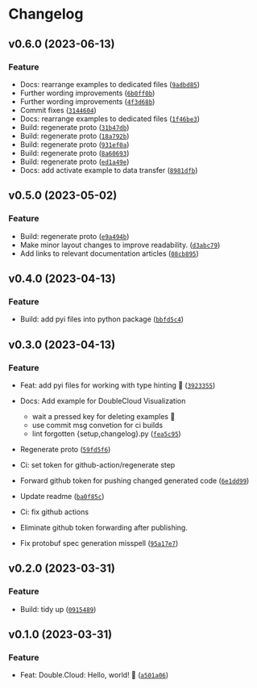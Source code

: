 # Changelog

<!--next-version-placeholder-->

## v0.6.0 (2023-06-13)

### Feature

* Docs: rearrange examples to dedicated files ([`9adbd85`](https://github.com/doublecloud/python-sdk/commit/9adbd856b37f0ae2f5595fab3b9de43475cb95ae))
* Further wording improvements ([`6b0ff0b`](https://github.com/doublecloud/python-sdk/commit/6b0ff0b34b321327965d0c48dc76acaf3593cf60))
* Further wording improvements ([`4f3d68b`](https://github.com/doublecloud/python-sdk/commit/4f3d68beb03757b0b575d51e6713301b0553476c))
* Commit fixes ([`3144604`](https://github.com/doublecloud/python-sdk/commit/31446043431302fceaa44ab62263ac0eaa1f356a))
* Docs: rearrange examples to dedicated files ([`1f46be3`](https://github.com/doublecloud/python-sdk/commit/1f46be3177c934248187c6b10510cbca0faee48f))
* Build: regenerate proto ([`31b47db`](https://github.com/doublecloud/python-sdk/commit/31b47db17f326a670e31ee6e1878f1be722fa77b))
* Build: regenerate proto ([`18a792b`](https://github.com/doublecloud/python-sdk/commit/18a792b6294acf3fd0e280cc0104463ceb1297ee))
* Build: regenerate proto ([`931ef0a`](https://github.com/doublecloud/python-sdk/commit/931ef0a750dc7edc5e34b8aad0b111d2c05c56d8))
* Build: regenerate proto ([`8a60693`](https://github.com/doublecloud/python-sdk/commit/8a606935ab2498b9774702637e074e45e18c9400))
* Build: regenerate proto ([`ed1a49e`](https://github.com/doublecloud/python-sdk/commit/ed1a49e1d25fd84da7307f5fa915767d03dbedeb))
* Docs: add activate example to data transfer ([`8981dfb`](https://github.com/doublecloud/python-sdk/commit/8981dfb47aac4a34e8882830c7d99d54cb585a61))

## v0.5.0 (2023-05-02)
### Feature
* Build: regenerate proto ([`e9a494b`](https://github.com/doublecloud/python-sdk/commit/e9a494b8b59865d9444f40626fa85955d55bde9f))
* Make minor layout changes to improve readability. ([`d3abc79`](https://github.com/doublecloud/python-sdk/commit/d3abc797502410e3b6db58ed8a8e22500b652a0f))
* Add links to relevant documentation articles ([`08cb895`](https://github.com/doublecloud/python-sdk/commit/08cb895b750ed0188db524c74784581e8752c38b))

## v0.4.0 (2023-04-13)
### Feature
* Build: add pyi files into python package ([`bbfd5c4`](https://github.com/doublecloud/python-sdk/commit/bbfd5c4d01d227f40fb6906c1f0b99cc316ca2f0))

## v0.3.0 (2023-04-13)
### Feature
* Feat: add pyi files for working with type hinting 🦆 ([`3923355`](https://github.com/doublecloud/python-sdk/commit/392335512f9d285b16fb738eea21512c1cf45d8a))
* Docs: Add example for DoubleCloud Visualization

  * wait a pressed key for deleting examples 🫡
  * use commit msg convetion for ci builds
  * lint forgotten {setup,changelog}.py ([`fea5c95`](https://github.com/doublecloud/python-sdk/commit/fea5c9529dd49eb175f57607b00acdaf7b196e49))
* Regenerate proto ([`59fd5f6`](https://github.com/doublecloud/python-sdk/commit/59fd5f6d7ba8d66c4bd8fb4ee30ce1488a7dc571))
* Ci: set token for github-action/regenerate step

* Forward github token for pushing changed generated code ([`6e1dd99`](https://github.com/doublecloud/python-sdk/commit/6e1dd99f8d9a85c38428a628daf442d3d0d9ec66))
* Update readme ([`ba0f85c`](https://github.com/doublecloud/python-sdk/commit/ba0f85c0cb955c010b7afa54629c8d5cb1949590))
* Ci: fix github actions

* Eliminate github token forwarding after publishing.
* Fix protobuf spec generation misspell ([`95a17e7`](https://github.com/doublecloud/python-sdk/commit/95a17e7dd354601bf55b71d7c7d8bfba45372165))

## v0.2.0 (2023-03-31)
### Feature
* Build: tidy up ([`0915489`](https://github.com/doublecloud/python-sdk/commit/0915489b94234c9241cb2904c90a6c79fe683fc7))

## v0.1.0 (2023-03-31)
### Feature
* Feat: Double.Cloud: Hello, world! 🚀 ([`a501a06`](https://github.com/doublecloud/python-sdk/commit/a501a065cf9715cb564a88de792951125fbd3300))
